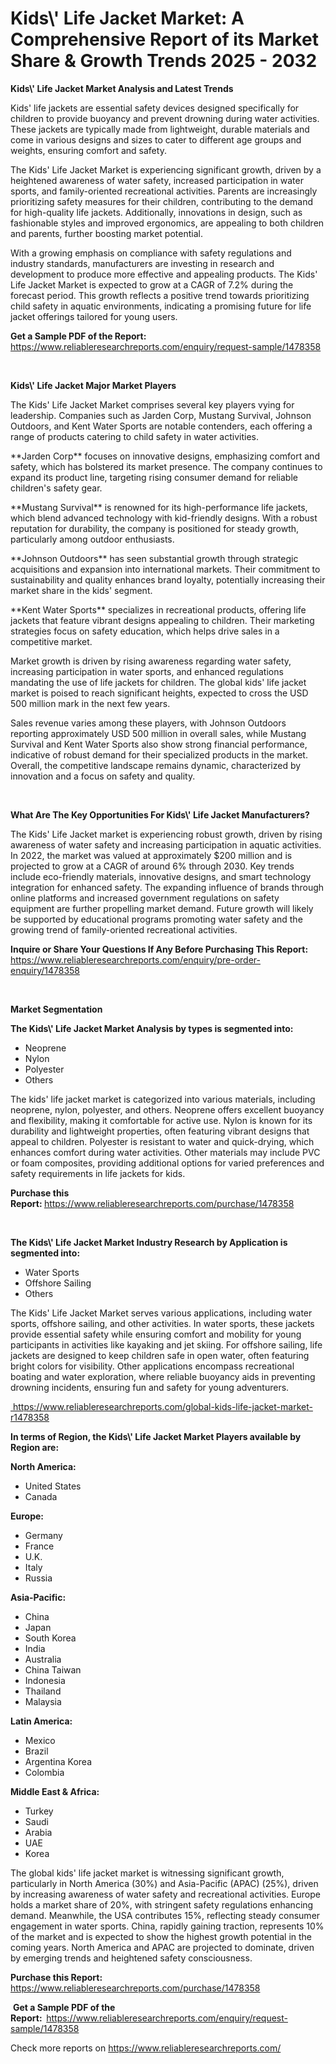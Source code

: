 <p><h1>Kids\' Life Jacket Market: A Comprehensive Report of its Market Share & Growth Trends 2025 - 2032</h1></p><p><strong>Kids\' Life Jacket Market Analysis and Latest Trends</strong></p>
<p><p>Kids' life jackets are essential safety devices designed specifically for children to provide buoyancy and prevent drowning during water activities. These jackets are typically made from lightweight, durable materials and come in various designs and sizes to cater to different age groups and weights, ensuring comfort and safety.</p><p>The Kids' Life Jacket Market is experiencing significant growth, driven by a heightened awareness of water safety, increased participation in water sports, and family-oriented recreational activities. Parents are increasingly prioritizing safety measures for their children, contributing to the demand for high-quality life jackets. Additionally, innovations in design, such as fashionable styles and improved ergonomics, are appealing to both children and parents, further boosting market potential.</p><p>With a growing emphasis on compliance with safety regulations and industry standards, manufacturers are investing in research and development to produce more effective and appealing products. The Kids' Life Jacket Market is expected to grow at a CAGR of 7.2% during the forecast period. This growth reflects a positive trend towards prioritizing child safety in aquatic environments, indicating a promising future for life jacket offerings tailored for young users.</p></p>
<p><strong>Get a Sample PDF of the Report:&nbsp;</strong> <a href="https://www.reliableresearchreports.com/enquiry/request-sample/1478358?utm_campaign=3213&utm_medium=2&utm_source=Github&utm_content=ia&utm_term=23032025&utm_id=kids-life-jacket">https://www.reliableresearchreports.com/enquiry/request-sample/1478358</a></p>
<p>&nbsp;</p>
<p><strong>Kids\' Life Jacket Major Market Players</strong></p>
<p><p>The Kids' Life Jacket Market comprises several key players vying for leadership. Companies such as Jarden Corp, Mustang Survival, Johnson Outdoors, and Kent Water Sports are notable contenders, each offering a range of products catering to child safety in water activities.</p><p>**Jarden Corp** focuses on innovative designs, emphasizing comfort and safety, which has bolstered its market presence. The company continues to expand its product line, targeting rising consumer demand for reliable children's safety gear. </p><p>**Mustang Survival** is renowned for its high-performance life jackets, which blend advanced technology with kid-friendly designs. With a robust reputation for durability, the company is positioned for steady growth, particularly among outdoor enthusiasts. </p><p>**Johnson Outdoors** has seen substantial growth through strategic acquisitions and expansion into international markets. Their commitment to sustainability and quality enhances brand loyalty, potentially increasing their market share in the kids' segment.</p><p>**Kent Water Sports** specializes in recreational products, offering life jackets that feature vibrant designs appealing to children. Their marketing strategies focus on safety education, which helps drive sales in a competitive market.</p><p>Market growth is driven by rising awareness regarding water safety, increasing participation in water sports, and enhanced regulations mandating the use of life jackets for children. The global kids' life jacket market is poised to reach significant heights, expected to cross the USD 500 million mark in the next few years.</p><p>Sales revenue varies among these players, with Johnson Outdoors reporting approximately USD 500 million in overall sales, while Mustang Survival and Kent Water Sports also show strong financial performance, indicative of robust demand for their specialized products in the market. Overall, the competitive landscape remains dynamic, characterized by innovation and a focus on safety and quality.</p></p>
<p>&nbsp;</p>
<p><strong>What Are The Key Opportunities For Kids\' Life Jacket Manufacturers?</strong></p>
<p><p>The Kids' Life Jacket market is experiencing robust growth, driven by rising awareness of water safety and increasing participation in aquatic activities. In 2022, the market was valued at approximately $200 million and is projected to grow at a CAGR of around 6% through 2030. Key trends include eco-friendly materials, innovative designs, and smart technology integration for enhanced safety. The expanding influence of brands through online platforms and increased government regulations on safety equipment are further propelling market demand. Future growth will likely be supported by educational programs promoting water safety and the growing trend of family-oriented recreational activities.</p></p>
<p><strong>Inquire or Share Your Questions If Any Before Purchasing This Report:</strong> <a href="https://www.reliableresearchreports.com/enquiry/pre-order-enquiry/1478358?utm_campaign=3213&utm_medium=2&utm_source=Github&utm_content=ia&utm_term=23032025&utm_id=kids-life-jacket">https://www.reliableresearchreports.com/enquiry/pre-order-enquiry/1478358</a></p>
<p>&nbsp;</p>
<p><strong>Market Segmentation</strong></p>
<p><strong>The Kids\' Life Jacket Market Analysis by types is segmented into:</strong></p>
<p><ul><li>Neoprene</li><li>Nylon</li><li>Polyester</li><li>Others</li></ul></p>
<p><p>The kids' life jacket market is categorized into various materials, including neoprene, nylon, polyester, and others. Neoprene offers excellent buoyancy and flexibility, making it comfortable for active use. Nylon is known for its durability and lightweight properties, often featuring vibrant designs that appeal to children. Polyester is resistant to water and quick-drying, which enhances comfort during water activities. Other materials may include PVC or foam composites, providing additional options for varied preferences and safety requirements in life jackets for kids.</p></p>
<p><strong>Purchase this Report:&nbsp;</strong><a href="https://www.reliableresearchreports.com/purchase/1478358?utm_campaign=3213&utm_medium=2&utm_source=Github&utm_content=ia&utm_term=23032025&utm_id=kids-life-jacket">https://www.reliableresearchreports.com/purchase/1478358</a></p>
<p>&nbsp;</p>
<p><strong>The Kids\' Life Jacket Market Industry Research by Application is segmented into:</strong></p>
<p><ul><li>Water Sports</li><li>Offshore Sailing</li><li>Others</li></ul></p>
<p><p>The Kids' Life Jacket Market serves various applications, including water sports, offshore sailing, and other activities. In water sports, these jackets provide essential safety while ensuring comfort and mobility for young participants in activities like kayaking and jet skiing. For offshore sailing, life jackets are designed to keep children safe in open water, often featuring bright colors for visibility. Other applications encompass recreational boating and water exploration, where reliable buoyancy aids in preventing drowning incidents, ensuring fun and safety for young adventurers.</p></p>
<p><a href="https://www.reliableresearchreports.com/global-kids-life-jacket-market-r1478358?utm_campaign=3213&utm_medium=2&utm_source=Github&utm_content=ia&utm_term=23032025&utm_id=kids-life-jacket">&nbsp;https://www.reliableresearchreports.com/global-kids-life-jacket-market-r1478358</a></p>
<p><strong>In terms of Region, the Kids\' Life Jacket Market Players available by Region are:</strong></p>
<p>
    <p> <strong> North America: </strong>
        <ul>
            <li>United States</li>
            <li>Canada</li>
        </ul>
        </p> 
    <p> <strong> Europe: </strong>
        <ul>
            <li>Germany</li>
            <li>France</li>
            <li>U.K.</li>
            <li>Italy</li>
            <li>Russia</li>
        </ul>
        </p> 
    <p> <strong> Asia-Pacific: </strong>
        <ul>
            <li>China</li>
            <li>Japan</li>
            <li>South Korea</li>
            <li>India</li>
            <li>Australia</li>
            <li>China Taiwan</li>
            <li>Indonesia</li>
            <li>Thailand</li>
            <li>Malaysia</li>
        </ul>
        </p> 
    <p> <strong> Latin America: </strong>
        <ul>
            <li>Mexico</li>
            <li>Brazil</li>
            <li>Argentina Korea</li>
            <li>Colombia</li>
        </ul>
        </p> 
    <p> <strong> Middle East & Africa: </strong>
        <ul>
            <li>Turkey</li>
            <li>Saudi</li>
            <li>Arabia</li>
            <li>UAE</li>
            <li>Korea</li>
        </ul>
    </p>
    </p>
<p><p>The global kids' life jacket market is witnessing significant growth, particularly in North America (30%) and Asia-Pacific (APAC) (25%), driven by increasing awareness of water safety and recreational activities. Europe holds a market share of 20%, with stringent safety regulations enhancing demand. Meanwhile, the USA contributes 15%, reflecting steady consumer engagement in water sports. China, rapidly gaining traction, represents 10% of the market and is expected to show the highest growth potential in the coming years. North America and APAC are projected to dominate, driven by emerging trends and heightened safety consciousness.</p></p>
<p><strong>Purchase this Report: </strong><a href="https://www.reliableresearchreports.com/purchase/1478358?utm_campaign=3213&utm_medium=2&utm_source=Github&utm_content=ia&utm_term=23032025&utm_id=kids-life-jacket">https://www.reliableresearchreports.com/purchase/1478358</a></p>
<p>&nbsp;<strong>Get a Sample PDF of the Report:&nbsp;&nbsp;</strong><a href="https://www.reliableresearchreports.com/enquiry/request-sample/1478358?utm_campaign=3213&utm_medium=2&utm_source=Github&utm_content=ia&utm_term=23032025&utm_id=kids-life-jacket">https://www.reliableresearchreports.com/enquiry/request-sample/1478358</a></p>
<p><strong></strong></p>
<p>Check more reports on <a href="https://www.reliableresearchreports.com/?utm_campaign=3213&utm_medium=2&utm_source=Github&utm_content=ia&utm_term=23032025&utm_id=kids-life-jacket">https://www.reliableresearchreports.com/</a></p>